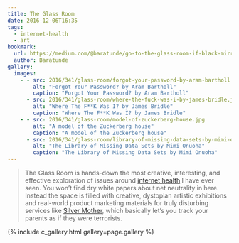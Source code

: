 ```yaml
---
title: The Glass Room
date: 2016-12-06T16:35
tags:
  - internet-health
  - art
bookmark:
  url: https://medium.com/@baratunde/go-to-the-glass-room-if-black-mirror-had-a-showroom-this-would-be-it-7e7adac4fb01#.olsn8hgb8
  author: Baratunde
gallery:
  images:
    - - src: 2016/341/glass-room/forgot-your-password-by-aram-bartholl.jpg
        alt: "Forgot Your Password? by Aram Bartholl"
        caption: "Forgot Your Password? by Aram Bartholl"
      - src: 2016/341/glass-room/where-the-fuck-was-i-by-james-bridle.jpg
        alt: "Where The F**K Was I? by James Bridle"
        caption: "Where The F**K Was I? by James Bridle"
    - - src: 2016/341/glass-room/model-of-zuckerberg-house.jpg
        alt: "A model of the Zuckerberg house"
        caption: "A model of the Zuckerberg house"
      - src: 2016/341/glass-room/library-of-missing-data-sets-by-mimi-onuoha.jpg
        alt: "The Library of Missing Data Sets by Mimi Onuoha"
        caption: "The Library of Missing Data Sets by Mimi Onuoha"
---
```


> The Glass Room is hands-down the most creative, interesting, and effective exploration of issues around [internet health](https://www.mozilla.org/en-US/internet-health/) I have ever seen. You won’t find dry white papers about net neutrality in here. Instead the space is filled with creative, dystopian artistic exhibitions and real-world product marketing materials for truly disturbing services like [Silver Mother](https://sen.se/silvermother/), which basically let’s you track your parents as if they were terrorists.

{% include c_gallery.html gallery=page.gallery %}
